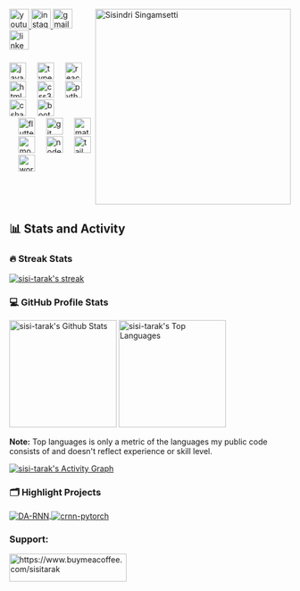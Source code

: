 


<!--

<h2 align="left">Hi 👋! I'm Sisindri Singamsetti...</h2>


- 👋 Hi, I’m **Sisindri Singamsetti**, a web developer from India.
- 💻 I have worked on **7+ projects** in frontend and full-stack development, using **React, Tailwind CSS, Material UI, NodeJs & MongoDB**.
- 🌱 Currently learning backend development with **NodeJS and ExpressJS**.
- 🚀 I co-founded & **COO** of **Webortex**, a startup focused on web and app development.
- 🎓 I’m studying **B.Tech in Information Technology** at Sree Venkateswara College of Engineering (2nd year).
- 📚 At College, we run a **Student Incubator Program** to help students learn real-world skills through projects.
- 🌐 I’m also the **Web Lead** for my college’s **Google Developer Group (GDG)**, where I mentor others in tech. -->

<br/>


<div align="left">
  <img src="https://media0.giphy.com/media/v1.Y2lkPTc5MGI3NjExMWdkbDkwZW1naTFwZmFzZnFreGE0aGdjN2szejF0OWNidHZ6c2gxNiZlcD12MV9pbnRlcm5hbF9naWZfYnlfaWQmY3Q9Zw/RbDKaczqWovIugyJmW/giphy.gif" alt="Sisindri Singamsetti" align="right" width="350px" height="auto" />

  <a href="https://youtube.com/@sisi-tarakk">
    <img src="https://img.shields.io/static/v1?message=Youtube&logo=youtube&label=&color=FF0000&logoColor=white&labelColor=&style=for-the-badge" height="35" alt="youtube logo"  />
  </a>
  <a href="https://www.instagram.com/sisi_tarakk/">
    <img src="https://img.shields.io/static/v1?message=Instagram&logo=instagram&label=&color=E4405F&logoColor=white&labelColor=&style=for-the-badge" height="35" alt="instagram logo"  />
  </a>
  <a href="mailto:sisindrisingamsetti@gmail.com">
    <img src="https://img.shields.io/static/v1?message=Gmail&logo=gmail&label=&color=D14836&logoColor=white&labelColor=&style=for-the-badge" height="35" alt="gmail logo"  />
  </a>
  <a href="https://www.linkedin.com/in/sisitarak/">
    <img src="https://img.shields.io/static/v1?message=LinkedIn&logo=linkedin&label=&color=0077B5&logoColor=white&labelColor=&style=for-the-badge" height="35" alt="linkedin logo"  />
  </a>
</div>

###


<div align="left">
  <img src="https://cdn.jsdelivr.net/gh/devicons/devicon/icons/javascript/javascript-original.svg" height="30" alt="javascript logo"  />
  <img width="12" />
  <img src="https://cdn.jsdelivr.net/gh/devicons/devicon/icons/typescript/typescript-original.svg" height="30" alt="typescript logo"  />
  <img width="12" />
  <img src="https://cdn.jsdelivr.net/gh/devicons/devicon/icons/react/react-original.svg" height="30" alt="react logo"  />
  <img width="12" />
  <img src="https://cdn.jsdelivr.net/gh/devicons/devicon/icons/html5/html5-original.svg" height="30" alt="html5 logo"  />
  <img width="12" />
  <img src="https://cdn.jsdelivr.net/gh/devicons/devicon/icons/css3/css3-original.svg" height="30" alt="css3 logo"  />
  <img width="12" />
  <img src="https://cdn.jsdelivr.net/gh/devicons/devicon/icons/python/python-original.svg" height="30" alt="python logo"  />
  <img width="12" />
  <img src="https://cdn.jsdelivr.net/gh/devicons/devicon/icons/csharp/csharp-original.svg" height="30" alt="csharp logo"  />
  <img width="12" />
  <img src="https://cdn.jsdelivr.net/gh/devicons/devicon/icons/bootstrap/bootstrap-original.svg" height="30" alt="bootstrap logo"  /> <br/>
  <img width="12" />
  <img src="https://cdn.jsdelivr.net/gh/devicons/devicon/icons/flutter/flutter-original.svg" height="30" alt="flutter logo"  />
  <img width="12" />
  <img src="https://cdn.jsdelivr.net/gh/devicons/devicon/icons/git/git-original.svg" height="30" alt="git logo"  />
  <img width="12" />
  <img src="https://cdn.jsdelivr.net/gh/devicons/devicon/icons/materialui/materialui-original.svg" height="30" alt="materialui logo"  />
  <img width="12" />
  <img src="https://cdn.jsdelivr.net/gh/devicons/devicon/icons/mongodb/mongodb-original.svg" height="30" alt="mongodb logo"  />
  <img width="12" />
  <img src="https://cdn.jsdelivr.net/gh/devicons/devicon/icons/nodejs/nodejs-original.svg" height="30" alt="nodejs logo"  />
  <img width="12" />
  <img src="https://cdn.jsdelivr.net/gh/devicons/devicon/icons/tailwindcss/tailwindcss-original-wordmark.svg" height="30" alt="tailwindcss logo"  />
  <img width="12" />
  <img src="https://cdn.jsdelivr.net/gh/devicons/devicon/icons/wordpress/wordpress-original.svg" height="30" alt="wordpress logo"  />
</div>

###


<br clear="both">

  

<h2>📊 Stats and Activity</h2>

  <h3>🔥 Streak Stats</h3>

  
  <p>
    <a href="https://github.com/sisi-tarak">
      <img title="🔥 Get streak stats for your profile at git.io/streak-stats" alt="sisi-tarak's streak" src="https://github-readme-streak-stats-eight.vercel.app/?user=sisi-tarak&theme=sunset-gradient&hide_border=true&short_numbers=true&background=1F222E&sideLabels=F8D866&currStreakLabel=F8D866&dates=909FAF&currStreakNum=FFFFFF&sideNums=FFFFFF&ring=F8D866&fire=F8D866&mode=weekly"/>
    </a>
  </p>

  <h3>💻 GitHub Profile Stats</h3>



<a href="https://github.com/sisi-tarak"><img alt="sisi-tarak's Github Stats" src="https://github-readme-stats.vercel.app/api/?username=sisi-tarak&show_icons=true&include_all_commits=true&count_private=true&theme=react&hide_border=true&bg_color=1F222E&title_color=F8D866&icon_color=FFFFFF" height="192px"/></a>
<a href="https://github.com/sisi-tarak"><img alt="sisi-tarak's Top Languages" src="https://github-readme-stats.vercel.app/api/top-langs/?username=sisi-tarak&langs_count=8&layout=compact&theme=react&hide_border=true&bg_color=1F222E&title_color=F8D866&icon_color=FFFFFF&hide=Jupyter%20Notebook,Roff" height="192px"/></a>
<br/>

<b>Note:</b> Top languages is only a metric of the languages my public code consists of and doesn't reflect experience or skill level.


<a href="https://github.com/ashutosh00710/github-readme-activity-graph"><img alt="sisi-tarak's Activity Graph" src="https://github-readme-activity-graph.vercel.app/graph/?username=sisi-tarak&bg_color=1F222E&color=FFFFFF&line=F8D866&point=FFFFFF&hide_border=true" /></a>





</div>

<h3 align="left"> 🗂️ Highlight Projects </h3>

<a href="https://github.com/sisi-tarak">
  <img align="center" src="https://github-readme-stats.vercel.app/api/pin/?username=sisi-tarak&repo=Git-Cheat-Sheet&show_icons=true&line_height=27&title_color=6aa6f8&text_color=8a919a&icon_color=6aa6f8&bg_color=22272e" alt="DA-RNN" />
</a>

<a href="https://github.com/sisi-tarak">
  <img align="center" src="https://github-readme-stats.vercel.app/api/pin/?username=sisi-tarak&repo=react-interview-questions&show_icons=true&line_height=27&title_color=6aa6f8&text_color=8a919a&icon_color=6aa6f8&bg_color=22272e" alt="crnn-pytorch" />
</a>

<h3 align="left">Support:</h3>
<p><a href="https://www.buymeacoffee.com/sisitarak"> <img align="left" src="https://cdn.buymeacoffee.com/buttons/v2/default-yellow.png" height="50" width="210" alt="https://www.buymeacoffee.com/sisitarak" /></a></p></div>

<!--
### <img src="https://media.giphy.com/media/VgCDAzcKvsR6OM0uWg/giphy.gif" width="50"> A little more about me...

```javascript
const anmol = {
    pronouns: "He" | "Him",
    code: ["TypeScript", "Javascript", "Python", "Dart"],
    askMeAbout: ["web dev", "app dev", "cloud computing", "UI/UX", "tech trends"],
    technologies: {
        frontEnd: {
            js: ["React", "Next.js"],
            css: ["Sass", "Tailwind", "Bootstrap"],
            uiLibraries: ["Material UI", "Ant Design", "Chakra UI"],
        },
        backEnd: {
            js: ["Node", "Express", "NestJS"],
            python: ["Flask"],
        },
        mobileApp: {
            crossPlatform: ["Flutter"],
        },
        devOps: ["Docker🐳", "CI/CD", "Nginx", "GitHub Actions"],
        cloudServices: {
            aws: ["AWS Fargate", "EC2", "S3", "Lambda", "CloudWatch", "RDS"],
        },
        databases: ["PostgreSQL", "MongoDB", "SQLite", "Firebase Realtime DB", "redis"],
        misc: ["Socket.IO", "REST APIs", "WebSockets", "Cloud Functions"],
        generativeAI: ["GPT", "Vectorization"],
    },
    architecture: {
        frontEnd: ["SPA", "SSR"],
        backEnd: ["microservices", "monolithic", "serverless"],
        devOps: ["CloudFormation", "Serverless Framework"],
        databases: ["Relational", "NoSQL", "In-memory"],
    },
    currentFocus: "Leading a way in generative AI innovation",
    funFact: "I can debug faster with a coffee in hand!"
};
```

<img src="https://media.giphy.com/media/LnQjpWaON8nhr21vNW/giphy.gif" width="60"> <em><b>I love connecting with different people</b> so if you want to say <b>hi, I'll be happy to meet you more!</b> 😊</em>

--- -->
<!--START_SECTION:waka-->
<!--
![Code Time](http://img.shields.io/badge/Code%20Time-3%2C568%20hrs%2056%20mins-blue)

![Profile Views](http://img.shields.io/badge/Profile%20Views-831-blue)

![Lines of code](https://img.shields.io/badge/From%20Hello%20World%20I%27ve%20Written-6.7%20million%20lines%20of%20code-blue)

**🐱 My GitHub Data**

> 📦 256.6 kB Used in GitHub's Storage
 >
> 🏆 12 Contributions in the Year 2025
 >
> 🚫 Not Opted to Hire
 >
> 📜 22 Public Repositories
 >
> 🔑 30 Private Repositories
 >
**I'm an Early 🐤**

```text
🌞 Morning                767 commits         ████░░░░░░░░░░░░░░░░░░░░░   16.60 %
🌆 Daytime                1862 commits        ██████████░░░░░░░░░░░░░░░   40.30 %
🌃 Evening                1363 commits        ███████░░░░░░░░░░░░░░░░░░   29.50 %
🌙 Night                  628 commits         ███░░░░░░░░░░░░░░░░░░░░░░   13.59 %
```
📅 **I'm Most Productive on Sunday**

```text
Monday                   585 commits         ███░░░░░░░░░░░░░░░░░░░░░░   12.66 %
Tuesday                  642 commits         ███░░░░░░░░░░░░░░░░░░░░░░   13.90 %
Wednesday                737 commits         ████░░░░░░░░░░░░░░░░░░░░░   15.95 %
Thursday                 616 commits         ███░░░░░░░░░░░░░░░░░░░░░░   13.33 %
Friday                   487 commits         ███░░░░░░░░░░░░░░░░░░░░░░   10.54 %
Saturday                 598 commits         ███░░░░░░░░░░░░░░░░░░░░░░   12.94 %
Sunday                   955 commits         █████░░░░░░░░░░░░░░░░░░░░   20.67 %
```


📊 **This Week I Spent My Time On**

```text
🕑︎ Time Zone: Asia/Kolkata

💬 Programming Languages:
TypeScript               31 hrs 43 mins      ████████████████████░░░░░   78.50 %
JavaScript               5 hrs 56 mins       ████░░░░░░░░░░░░░░░░░░░░░   14.72 %
JSON                     48 mins             █░░░░░░░░░░░░░░░░░░░░░░░░   02.02 %
SCSS                     31 mins             ░░░░░░░░░░░░░░░░░░░░░░░░░   01.28 %
Image (svg)              23 mins             ░░░░░░░░░░░░░░░░░░░░░░░░░   00.97 %

🔥 Editors:
WebStorm                 40 hrs 24 mins      █████████████████████████   99.99 %
PhpStorm                 0 secs              ░░░░░░░░░░░░░░░░░░░░░░░░░   00.01 %

💻 Operating System:
Mac                      40 hrs 24 mins      █████████████████████████   100.00 %
```

**I Mostly Code in JavaScript**

```text
JavaScript               33 repos            ███████████░░░░░░░░░░░░░░   4.31 %
TypeScript               9 repos             ███░░░░░░░░░░░░░░░░░░░░░░   11.54 %
CSS                      7 repos             ██░░░░░░░░░░░░░░░░░░░░░░░   08.97 %
Python                   5 repos             ██░░░░░░░░░░░░░░░░░░░░░░░   06.41 %
Dart                     5 repos             ██░░░░░░░░░░░░░░░░░░░░░░░   06.41 %
```




 Last Updated on 15/01/2025 00:30:26 UTC -->
<!--END_SECTION:waka-->
<!--
**These Readme stats are generated using github action [awesome-readme-stats](https://github.com/anmol098/waka-readme-stats)**

NOTE: Top languages does not indicate my skill level or anything like that. It is just a metric of which languages have been hosted by me on GitHub based on the usage across repositories. There are others which I haven't put up on GitHub. -->

###

<br/> <br/> <br/>

